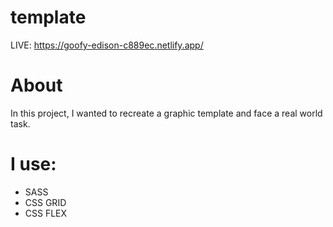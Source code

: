 # template

LIVE: https://goofy-edison-c889ec.netlify.app/
# About
In this project, I wanted to recreate a graphic template and face a real world task. 
# I use: 
* SASS
* CSS GRID
* CSS FLEX

